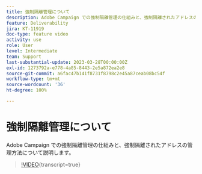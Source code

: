 ```yaml
---
title: 強制隔離管理について
description: Adobe Campaign での強制隔離管理の仕組みと、強制隔離されたアドレスの管理方法について説明します。
feature: Deliverability
jira: KT-11919
doc-type: feature video
activity: use
role: User
level: Intermediate
team: Support
last-substantial-update: 2023-03-28T00:00:00Z
exl-id: 1273792a-e778-4a85-8443-2e5a872ea2e8
source-git-commit: a6fac47b141f8731f8798c2e45a87ceab08bc54f
workflow-type: tm+mt
source-wordcount: '36'
ht-degree: 100%

---
```


# 強制隔離管理について

Adobe Campaign での強制隔離管理の仕組みと、強制隔離されたアドレスの管理方法について説明します。

>[!VIDEO](https://video.tv.adobe.com/v/3415818?quality=12&learn=on){transcript=true}
